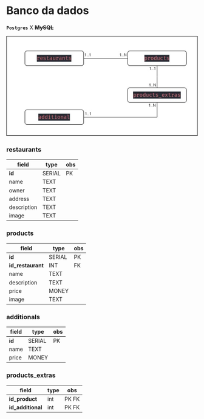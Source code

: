 # **Banco da dados**

**`Postgres`** X ~~**MySQL**~~

![DER](../images/DER.jpg)

### restaurants

| field       | type   | obs |
| ----------- | ------ | --- |
| **id**      | SERIAL | PK  |
| name        | TEXT   |     |
| owner       | TEXT   |     |
| address     | TEXT   |     |
| description | TEXT   |     |
| image       | TEXT   |     |

### products

| field             | type   | obs |
| ----------------- | ------ | --- |
| **id**            | SERIAL | PK  |
| **id_restaurant** | INT    | FK  |
| name              | TEXT   |     |
| description       | TEXT   |     |
| price             | MONEY  |     |
| image             | TEXT   |     |

### additionals

| field  | type   | obs |
| ------ | ------ | --- |
| **id** | SERIAL | PK  |
| name   | TEXT   |     |
| price  | MONEY  |     |

### products_extras

| field             | type | obs   |
| ----------------- | ---- | ----- |
| **id_product**    | int  | PK FK |
| **id_additional** | int  | PK FK |
